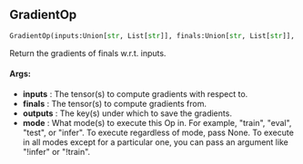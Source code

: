 ## GradientOp
```python
GradientOp(inputs:Union[str, List[str]], finals:Union[str, List[str]], outputs:Union[str, List[str]], mode:Union[NoneType, str, Iterable[str]]='eval')
```
Return the gradients of finals w.r.t. inputs.


#### Args:

* **inputs** :  The tensor(s) to compute gradients with respect to.
* **finals** :  The tensor(s) to compute gradients from.
* **outputs** :  The key(s) under which to save the gradients.
* **mode** :  What mode(s) to execute this Op in. For example, "train", "eval", "test", or "infer". To execute        regardless of mode, pass None. To execute in all modes except for a particular one, you can pass an argument        like "!infer" or "!train".